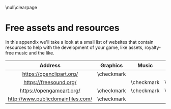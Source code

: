 \null\clearpage

Free assets and resources
=========================

In this appendix we'll take a look at a small list of websites that contain resources to help with the development of your game, like assets, royalty-free music and the like.

| Address                                                   | Graphics   | Music      | Sounds     | Fonts      |
| :-------------------------------------------------------: | :----:     | :----:     | :------:   | :-----:    |
| <https://openclipart.org/>                                | \checkmark |            |            |            |
| <https://freesound.org/>                                  |            | \checkmark | \checkmark |            |
| <https://opengameart.org/>                                | \checkmark | \checkmark | \checkmark |            |
| <http://www.publicdomainfiles.com/>                       | \checkmark |            |            | \checkmark |
